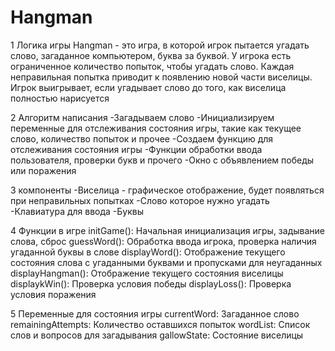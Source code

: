 # Hangman
1 Логика игры
Hangman - это игра, в которой игрок пытается угадать слово, загаданное компьютером, буква за буквой. У игрока есть ограниченное количество попыток, чтобы угадать слово. Каждая неправильная попытка приводит к появлению новой части виселицы. Игрок выигрывает, если угадывает слово до того, как виселица полностью нарисуется

2 Алгоритм написания
-Загадываем слово
-Инициализируем переменные для отслеживания состояния игры, такие как текущее слово, количество попыток и прочее
-Создаем функцию для отслеживания состояния игры
-Функции обработки ввода пользователя, проверки букв и прочего
-Окно с объявлением победы или поражения

3 компоненты
-Виселица - графическое отображение, будет появляться при неправильных попытках
-Слово которое нужно угадать
-Клавиатура для ввода
-Буквы

4 Функции в игре
initGame(): Начальная инициализация игры, задывание слова, сброс
guessWord(): Обработка ввода игрока, проверка наличия угаданной буквы в слове
displayWord(): Отображение текущего состояния слова с угаданными буквами и пропусками для неугаданных
displayHangman(): Отображение текущего состояния виселицы
displaykWin(): Проверка условия победы
displayLoss(): Проверка условия поражения

5 Переменные для состояния игры
currentWord: Загаданное слово
remainingAttempts: Количество оставшихся попыток
wordList: Список слов и вопросов для загадывания
gallowState: Состояние виселицы
